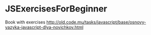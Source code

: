 # JSExercisesForBeginner

Book with exercises http://old.code.mu/tasks/javascript/base/osnovy-yazyka-javascript-dlya-novichkov.html
